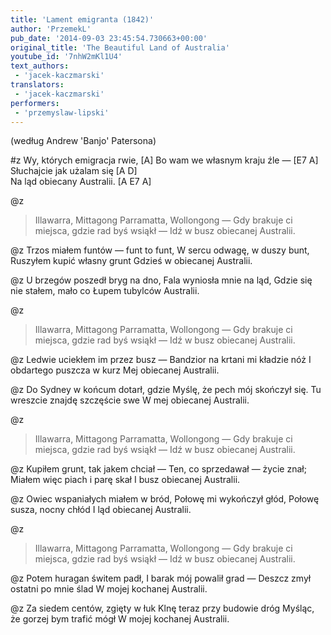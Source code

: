 ```yaml
---
title: 'Lament emigranta (1842)'
author: 'PrzemekL'
pub_date: '2014-09-03 23:45:54.730663+00:00'
original_title: 'The Beautiful Land of Australia'
youtube_id: '7nhW2mKl1U4'
text_authors:
 - 'jacek-kaczmarski'
translators:
 - 'jacek-kaczmarski'
performers:
 - 'przemyslaw-lipski'
---
```


(według Andrew 'Banjo' Patersona)

#z
Wy, których emigracja rwie,	[A]
Bo wam we własnym kraju źle — [E7 A]
Słuchajcie jak użalam się	[A D]	
Na ląd obiecany Australii. [A E7 A]

@z
>Illawarra, Mittagong
>Parramatta, Wollongong —
>Gdy brakuje ci miejsca, gdzie rad byś wsiąkł —
>Idź w busz obiecanej Australii.

@z
Trzos miałem funtów — funt to funt,
W sercu odwagę, w duszy bunt,
Ruszyłem kupić własny grunt
Gdzieś w obiecanej Australii.

@z
U brzegów poszedł bryg na dno,
Fala wyniosła mnie na ląd,
Gdzie się nie stałem, mało co
Łupem tubylców Australii.

@z
>Illawarra, Mittagong
>Parramatta, Wollongong —
>Gdy brakuje ci miejsca, gdzie rad byś wsiąkł —
>Idź w busz obiecanej Australii.

@z
Ledwie uciekłem im przez busz —
Bandzior na krtani mi kładzie nóż
I obdartego puszcza w kurz
Mej obiecanej Australii.

@z
Do Sydney w końcum dotarł, gdzie
Myślę, że pech mój skończył się.
Tu wreszcie znajdę szczęście swe
W mej obiecanej Australii.

@z
>Illawarra, Mittagong
>Parramatta, Wollongong —
>Gdy brakuje ci miejsca, gdzie rad byś wsiąkł —
>Idź w busz obiecanej Australii.

@z
Kupiłem grunt, tak jakem chciał —
Ten, co sprzedawał — życie znał;
Miałem więc piach i parę skał
I busz obiecanej Australii.

@z
Owiec wspaniałych miałem w bród,
Połowę mi wykończył głód,
Połowę susza, nocny chłód
I ląd obiecanej Australii.

@z
>Illawarra, Mittagong
>Parramatta, Wollongong —
>Gdy brakuje ci miejsca, gdzie rad byś wsiąkł —
>Idź w busz obiecanej Australii.

@z
Potem huragan świtem padł,
I barak mój powalił grad —
Deszcz zmył ostatni po mnie ślad
W mojej kochanej Australii.

@z
Za siedem centów, zgięty w łuk
Klnę teraz przy budowie dróg
Myśląc, że gorzej bym trafić mógł
W mojej kochanej Australii.